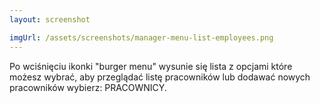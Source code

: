 ```yaml
---
layout: screenshot

imgUrl: /assets/screenshots/manager-menu-list-employees.png
---
```

Po wciśnięciu ikonki "burger menu" wysunie się lista z opcjami które możesz wybrać, aby przeglądać listę pracowników lub dodawać nowych pracowników wybierz: PRACOWNICY.
